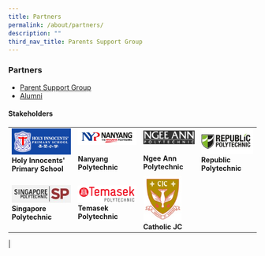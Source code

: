 ```yaml
---
title: Partners
permalink: /about/partners/
description: ""
third_nav_title: Parents Support Group
---
```


### **Partners**

* [Parent Support Group](https://holyinnocentshigh.moe.edu.sg/about/partners/parent-support-group)
* [Alumni](https://m.facebook.com/hialumni/)

#### **Stakeholders**


|  |  |  |  |
|---|---|---|---|
|<a href="http://www.holyinnocentspri.moe.edu.sg/"> <img style="width:100%" src="/images/holy%20innocent%20pri%20sch.jpg"> </a><br> **Holy Innocents'<br> Primary School** | <a href="http://www.nyp.edu.sg/"> <img style="width:100%" src="/images/nyp.jpg"> </a><br><br> **Nanyang Polytechnic**| <a href="http://www.np.edu.sg/Pages/default.aspx"> <img style="width:100%" src="/images/NP_logo.gif"> </a><br><br> **Ngee Ann Polytechnic** | <a href="http://www.rp.edu.sg/"> <img style="width:100%" src="/images/rp.jpg"> </a> <br> **Republic Polytechnic**|
| <a href="http://www.sp.edu.sg/"> <img style="width:100%" src="/images/sp.jpg"> </a><br> **Singapore Polytechnic** | <a href="https://www.tp.edu.sg/home.html"> <img style="width:100%" src="/images/tp_logo.gif"> </a> <br> **Temasek Polytechnic**| <a href="https://cjc.moe.edu.sg/"> <img style="width:75%" src="/images/cjc_crest.jpg"> </a><br> **Catholic JC** |  |
|